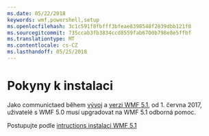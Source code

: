 ```yaml
---
ms.date: 05/22/2018
keywords: wmf,powershell,setup
ms.openlocfilehash: 3c1c591f8fbfff3bfeae8398548f2839dbb121f8
ms.sourcegitcommit: 735ccab3fb3834ccd8559fab6700b798e8e5ffbf
ms.translationtype: MT
ms.contentlocale: cs-CZ
ms.lasthandoff: 05/25/2018
---
```

# <a name="installation-instructions"></a>Pokyny k instalaci

Jako communictaed během [vývoj](https://blogs.msdn.microsoft.com/powershell/2016/04/06/windows-management-framework-5-0-updates-and-wmf-5-1/) a [verzi WMF 5.1](https://blogs.msdn.microsoft.com/powershell/2017/03/28/windows-management-framework-wmf-5-1-now-in-microsoft-update-catalog/), od 1. června 2017, uživatelé s WMF 5.0 musí upgradovat na WMF 5.1 odborná pomoc.

Postupujte podle [intructions instalaci WMF 5.1](..\5.1\install-configure.md) 
